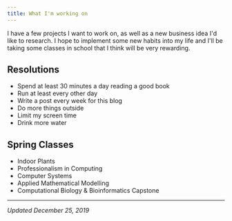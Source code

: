 ```yaml
---
title: What I'm working on
---
```


I have a few projects I want to work on, as well as a new business idea I'd like to research. I hope to implement some new habits into my life and I'll be taking some classes in school that I think will be very rewarding.

## Resolutions

-   Spend at least 30 minutes a day reading a good book
-   Run at least every other day
-   Write a post every week for this blog
-   Do more things outside
-   Limit my screen time
-   Drink more water


## Spring Classes

-   Indoor Plants
-   Professionalism in Computing
-   Computer Systems
-   Applied Mathematical Modelling
-   Computational Biology & Bioinformatics Capstone

<hr/>

_Updated December 25, 2019_
